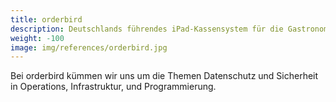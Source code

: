 ```yaml
---
title: orderbird
description: Deutschlands führendes iPad-Kassensystem für die Gastronomie
weight: -100
image: img/references/orderbird.jpg
---
```

Bei orderbird kümmen wir uns um die Themen Datenschutz und Sicherheit in
Operations, Infrastruktur, und Programmierung.
